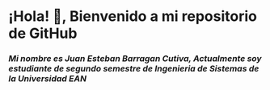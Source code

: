 # **¡Hola! 👋, Bienvenido a mi repositorio de GitHub**

### *Mi nombre es Juan Esteban Barragan Cutiva, Actualmente soy estudiante de segundo semestre de Ingenieria de Sistemas de la Universidad EAN*

<!--
# Hi there 👋
**Barragandjuan/barragandjuan** is a ✨ _special_ ✨ repository because its `README.md` (this file) appears on your GitHub profile.

Here are some ideas to get you started:

- 🔭 I’m currently working on ...
- 🌱 I’m currently learning ...
- 👯 I’m looking to collaborate on ...
- 🤔 I’m looking for help with ...
- 💬 Ask me about ...
- 📫 How to reach me: ...
- 😄 Pronouns: ...
- ⚡ Fun fact: ...
-->


